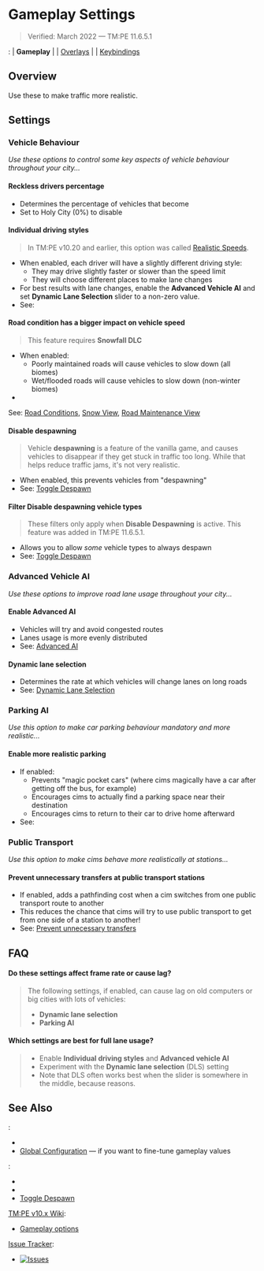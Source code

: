 # Gameplay Settings

> Verified: March 2022 — TM:PE 11.6.5.1

[](Settings.md): [](General.md) | **Gameplay**
| [](Policies.md) | [Overlays](Overlays.md) | [](Maintenance.md)
| [Keybindings](Keybinds.md)

## Overview

Use these [](Settings.md) to make traffic more realistic.

## Settings

### Vehicle Behaviour

_Use these options to control some key aspects of vehicle behaviour throughout your city..._

#### Reckless drivers percentage

* Determines the percentage of vehicles that become [](Reckless-Drivers.md)
* Set to Holy City (0%) to disable

#### Individual driving styles

> In TM:PE v10.20 and earlier, this option was called [Realistic Speeds](Realistic-Speeds.md).

* When enabled, each driver will have a slightly different driving style:
    * They may drive slightly faster or slower than the speed limit
    * They will choose different places to make lane changes
* For best results with lane changes, enable the **Advanced Vehicle AI** and set **Dynamic Lane Selection** slider to a
  non-zero value.
* See: [](Individual-Driving-Styles.md)

#### Road condition has a bigger impact on vehicle speed

> This feature requires **Snowfall DLC**

* When enabled:
    * Poorly maintained roads will cause vehicles to slow down (all biomes)
    * Wet/flooded roads will cause vehicles to slow down (non-winter biomes)
*

See: [Road Conditions](Road-Conditions.md), [Snow View](Snow-Info-View.md), [Road Maintenance View](Road-Maintenance-Info-View.md)

#### Disable despawning

> Vehicle **despawning** is a feature of the vanilla game, and causes vehicles to disappear if they get stuck in traffic
> too long. While that helps reduce traffic jams, it's not very realistic.

* When enabled, this prevents vehicles from "despawning"
* See: [Toggle Despawn](Toggle-Despawn.md)

#### Filter Disable despawning vehicle types

> These filters only apply when **Disable Despawning** is active. This feature was added in TM:PE 11.6.5.1.

* Allows you to allow _some_ vehicle types to always despawn
* See: [Toggle Despawn](Toggle-Despawn.md)

### Advanced Vehicle AI

_Use these options to improve road lane usage throughout your city..._

#### Enable Advanced AI

* Vehicles will try and avoid congested routes
* Lanes usage is more evenly distributed
* See: [Advanced AI](L-Advanced-AI.md)

#### Dynamic lane selection

* Determines the rate at which vehicles will change lanes on long roads
* See: [Dynamic Lane Selection](Dynamic-Lane-Selection.md)

### Parking AI

_Use this option to make car parking behaviour mandatory and more realistic..._

#### Enable more realistic parking

* If enabled:
    * Prevents "magic pocket cars" (where cims magically have a car after getting off the bus, for example)
    * Encourages cims to actually find a parking space near their destination
    * Encourages cims to return to their car to drive home afterward
* See: [](Parking-AI.md)

### Public Transport

_Use this option to make cims behave more realistically at stations..._

#### Prevent unnecessary transfers at public transport stations

* If enabled, adds a pathfinding cost when a cim switches from one public transport route to another
* This reduces the chance that cims will try to use public transport to get from one side of a station to another!
* See: [Prevent unnecessary transfers](Prevent-Unnecessary-Transfers.md)

## FAQ

#### Do these settings affect frame rate or cause lag?

> The following settings, if enabled, can cause lag on old computers or big cities with lots of vehicles:
> * **Dynamic lane selection**
> * **Parking AI**

#### Which settings are best for full lane usage?

> * Enable **Individual driving styles** and **Advanced vehicle AI**
> * Experiment with the **Dynamic lane selection** (DLS) setting
> * Note that DLS often works best when the slider is somewhere in the middle, because reasons.

## See Also

[](Settings.md):

* [](Policies.md)
* [Global Configuration](Global-Configuration.md) — if you want to fine-tune gameplay values

[](Toolbar.md):

* [](Parking-Restrictions.md)
* [](Speed-Limits.md)
* [Toggle Despawn](Toggle-Despawn.md)

[TM:PE v10.x Wiki](https://tmpe.viathinksoft.com/wiki):

* [Gameplay options](https://tmpe.viathinksoft.com/wiki/index.php?title=Options#Gameplay)

[Issue Tracker](https://github.com/krzychu124/Cities-Skylines-Traffic-Manager-President-Edition/issues):

* <a href="https://github.com/CitiesSkylinesMods/TMPE/labels/SETTINGS"><img alt="Issues" src="https://img.shields.io/github/issues/CitiesSkylinesMods/TMPE/SETTINGS?label=SETTINGS%26logo=github" /></a>